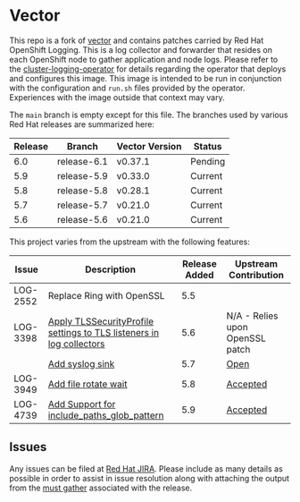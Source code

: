 # Vector

This repo is a fork of [vector](https://github.com/vectordotdev/vector) and contains patches carried by Red Hat OpenShift Logging. This is a log collector and forwarder that resides on each OpenShift node to gather application and node logs. Please refer to the [cluster-logging-operator](https://github.com/openshift/cluster-logging-operator) for details regarding the operator that deploys and configures this image.  This image is intended to be run in conjunction with the configuration and `run.sh` files provided by the operator.  Experiences with the image outside that context may vary.

The `main` branch is empty except for this file.  The branches used by various Red Hat releases are summarized here:

| Release | Branch | Vector Version | Status |
| --------|--------|-----------------|--------|
| 6.0 | release-6.1 | v0.37.1|  Pending |
| 5.9 | release-5.9|v0.33.0|  Current |
| 5.8 | release-5.8| v0.28.1|  Current |
| 5.7 | release-5.7|v0.21.0| Current |
| 5.6 | release-5.6|v0.21.0| Current |

This project varies from the upstream with the following features:

| Issue | Description | Release Added | Upstream Contribution |
| ----- | ----------- |---------------|-----------------------|
|LOG-2552|Replace Ring with OpenSSL| 5.5 |  |
|LOG-3398|[Apply TLSSecurityProfile settings to TLS listeners in log collectors](https://github.com/ViaQ/vector/pull/129)| 5.6 | N/A - Relies upon OpenSSL patch |
||[Add syslog sink](https://github.com/ViaQ/vector/pull/133) |5.7| [Open](https://github.com/vectordotdev/vector/pull/17668) |
|LOG-3949|[Add file rotate wait](https://github.com/ViaQ/vector/pull/154)|5.8|[Accepted](https://github.com/vectordotdev/vector/pull/18904)|
|LOG-4739|[Add Support for include_paths_glob_pattern](https://github.com/ViaQ/vector/pull/167)|5.9|[Accepted](https://github.com/vectordotdev/vector/pull/19521)|


## Issues

Any issues can be filed at [Red Hat JIRA](https://issues.redhat.com).  Please
include as many details as possible in order to assist in issue resolution along with attaching the output 
from the [must gather](https://github.com/openshift/cluster-logging-operator/tree/master/must-gather) associated with the release.
